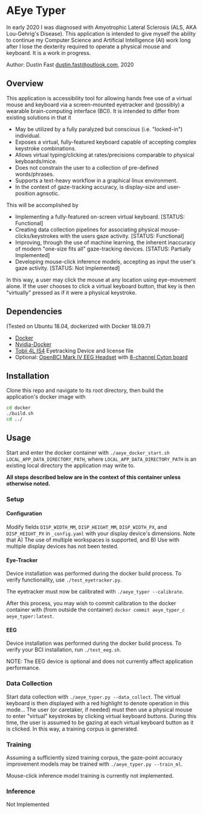 # AEye Typer

In early 2020 I was diagnosed with Amyotrophic Lateral Sclerosis (ALS, AKA Lou-Gehrig's Disease). This application is intended to give myself the ability to continue my Computer Science and Artificial Intelligence (AI) work long after I lose the dexterity required to operate a physical mouse and keyboard. It is a work in progress.

Author: Dustin Fast <dustin.fast@outlook.com>, 2020

## Overview

This application is accessibility tool for allowing hands free use of a virtual mouse and keyboard via a screen-mounted eyetracker and (possibly) a wearable brain-computing interface (BCI). It is intended to differ from existing solutions in that it

* May be utilized by a fully paralyzed but conscious (i.e. "locked-in") individual.
* Exposes a virtual, fully-featured keyboard capable of accepting complex keystroke combinations.
* Allows virtual typing/clicking at rates/precisions comparable to physical keyboards/mice.
* Does not constrain the user to a collection of pre-defined words/phrases.
* Supports a text-heavy workflow in a graphical linux environment. 
* In the context of gaze-tracking accuracy, is display-size and user-position agnsotic.

This will be accomplished by

* Implementing a fully-featured on-screen virtual keyboard. [STATUS: Functional]
* Creating data collection pipelines for associating physical mouse-clicks/keystrokes with the users gaze activity. [STATUS: Functional]
* Improving, through the use of machine learning, the inherent inaccuracy of modern "one-size fits all" gaze-tracking devices. [STATUS: Partially Implemented]
* Developing mouse-click inference models, accepting as input the user's gaze activity. [STATUS: Not Implemented]

In this way, a user may click the mouse at any location using eye-movement alone. If the user chooses to click a virtual keyboard button, that key is then "virtually" pressed as if it were a physical keystroke.  

## Dependencies

(Tested on Ubuntu 18.04, dockerized with Docker 18.09.7)

* [Docker](https://docs.docker.com/engine/install/ubuntu/)
* [Nvidia-Docker](https://github.com/NVIDIA/nvidia-docker)
* [Tobii 4L IS4](https://tech.tobii.com/products/#4L) Eyetracking Device and license file
* Optional: [OpenBCI Mark IV EEG Headset](https://shop.openbci.com/collections/frontpage/products/ultracortex-mark-iv) with [8-channel Cyton board](https://shop.openbci.com/collections/frontpage/products/cyton-biosensing-board-8-channel?variant=38958638542)

## Installation

Clone this repo and navigate to its root directory, then build the application's docker image with  

```bash
cd docker
./build.sh
cd ../
```

## Usage

Start and enter the docker container with `./aeye_docker_start.sh LOCAL_APP_DATA_DIRECTORY_PATH`, where `LOCAL_APP_DATA_DIRECTORY_PATH` is an existing local directory the application may write to.

**All steps described below are in the context of this container unless otherwise noted.**

### Setup 

#### Configuration

Modify fields `DISP_WIDTH_MM`, `DISP_HEIGHT_MM`, `DISP_WIDTH_PX`, and `DISP_HEIGHT_PX` in `_config.yaml` with your display device's dimensions. Note that A) The use of multiple workspaces is supported, and B) Use with multiple display devices has not been tested.

#### Eye-Tracker

Device installation was performed during the docker build process. To verify functionality, use `./test_eyetracker.py`. 

The eyetracker must now be calibrated with `./aeye_typer --calibrate`.

After this process, you may wish to commit calibration to the docker container with (from outside the container) `docker commit aeye_typer_c aeye_typer:latest`.

#### EEG

Device installation was performed during the docker build process. To verify your BCI installation, run `./test_eeg.sh`.

NOTE: The EEG device is optional and does not currently affect application performance. 

### Data Collection

Start data collection with `./aeye_typer.py --data_collect`. The virtual keyboard is then displayed with a red highlight to denote operation in this mode... The user (or caretaker, if needed) must then use a physical mouse to enter "virtual" keystrokes by clicking virtual keyboard buttons. During this time, the user is assumed to be gazing at each virtual keyboard button as it is clicked. In this way, a training corpus is generated.

### Training

Assuming a sufficiently sized training corpus, the gaze-point accuracy improvement models may be trained with `./aeye_typer.py --train_ml`.

Mouse-click inference model training is currently not implemented.

### Inference

Not Implemented
